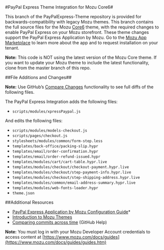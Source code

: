 ﻿#PayPal Express Theme Integration for Mozu Core6#

This branch of the PayPalExpress-Theme repository is provided for backwards-compatibility with legacy Mozu themes. This branch contains the full source files for the Mozu [Core6](https://github.com/Mozu/core-theme/tree/core6) theme, with the required changes to enable PayPal Express on your Mozu storefront. These theme changes support the PayPal Express Application by Mozu. Go to the [Mozu App Marketplace](https://www.mozu.com/marketplace) to learn more about the app and to request installation on your tenant.


**Note:** This code is NOT using the latest version of the Mozu Core theme. If you want to update your Mozu theme to include the latest functionality, clone from the master branch of this repo.

##File Additions and Changes##

**Note:** Use GitHub’s [Compare Changes](https://help.github.com/articles/comparing-commits-across-time/) functionality to see full diffs of the following files.

The PayPal Express Integration adds the following files:
* `scripts/modules/xpressPaypal.js`

And edits the following files:
* `scripts/modules/models-checkout.js`
* `scripts/pages/checkout.js`
* `stylesheets/modules/common/form-step.less`
* `templates/back-office/packing-slip.hypr`
* `templates/email/order-confirmation.hypr`
* `templates/email/order-refund-issued.hypr`
* `templates/modules/cart/cart-table.hypr.live`
* `templates/modules/checkout/checkout-payment.hypr.live`
* `templates/modules/checkout/step-payment-info.hypr.live`
* `templates/modules/checkout/step-shipping-address.hypr.live`
* `templates/modules/common/email-address-summary.hypr.live`
* `templates/modules/web-fonts-loader.hypr`
* `theme.json`

##Additional Resources
* [PayPal Express Application by Mozu Configuration Guide](https://www.mozu.com/docs/guides/mozu-apps/paypal-express-app-by-mozu.htm)*
* [Introduction to Mozu Themes](https://www.mozu.com/docs/developer/themes/introduction.htm)
* [Comparing commits across time](https://help.github.com/articles/comparing-commits-across-time/) (GitHub Help) 


**Note:** You must log in with your Mozu Developer Account credentials to access content at [https://www.mozu.com/docs/guides](https://www.mozu.com/docs/guides/guides.htm)
